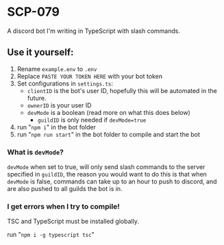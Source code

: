 
# SCP-079

A discord bot I'm writing in TypeScript with slash commands.

## Use it yourself:

1. Rename `example.env` to `.env`
2. Replace `PASTE YOUR TOKEN HERE` with your bot token
3. Set configurations in `settings.ts`:
    - `clientID` is the bot's user ID, hopefully this will be automated in the future.
    - `ownerID` is your user ID
    - `devMode` is a boolean (read more on what this does below)
        - `guildID` is only needed if `devMode=true`
4. run "`npm i`" in the bot folder
5. run "`npm run start`" in the bot folder to compile and start the bot

### What is `devMode`?

```devMode``` when set to true, will only send slash commands to the server specified in `guildID`, the reason you would want to do this is that when `devMode` is false, commands can take up to an hour to push to discord, and are also pushed to all guilds the bot is in.

### I get errors when I try to compile!

TSC and TypeScript must be installed globally.

run "`npm i -g typescript tsc`"